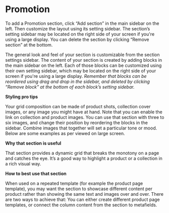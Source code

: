# Promotion

To add a Promotion section, click “Add section” in the main sidebar on the left. Then customize the layout using its setting sidebar. The section’s setting sidebar may be located on the right side of your screen if you're using a large display. You can delete the section by clicking “Remove section” at the bottom.

The general look and feel of your section is customizable from the section settings sidebar. The content of your section is created by adding blocks in the main sidebar on the left. Each of those blocks can be customized using their own setting sidebar, which may be located on the right side of your screen if you're using a large display. *Remember that blocks can be reordered using drag and drop in the sidebar, and deleted by clicking “Remove block” at the bottom of each block’s setting sidebar.*

**Styling pro tips**

Your grid composition can be made of product shots, collection cover images, or any image you might have at hand. Note that you can enable the link on collection and product images. You can use that section with three to six images, and change their position by reordering the blocks in the sidebar. Combine images that together will set a particular tone or mood. Below are some examples as per viewed on large screen.

**Why that section is useful**

That section provides a dynamic grid that breaks the monotony on a page and catches the eye. It’s a good way to highlight a product or a collection in a rich visual way.

**How to best use that section**

When used on a repeated template (for example the product page template), you may want the section to showcase different content per product rather than showing the same text and images over and over. There are two ways to achieve that: You can either create different product page templates, or connect the column content from the section to metafields.
